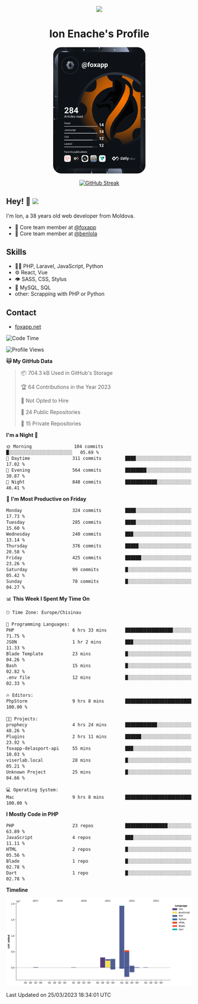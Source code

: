 <div id="header" align="center">
  <img src="https://media.giphy.com/media/M9gbBd9nbDrOTu1Mqx/giphy.gif" width="100"/>
	<h1>Ion Enache's Profile</h1>
</div>
<div align="center">
	<a href="https://app.daily.dev/foxapp"><img src="https://github.com/foxapp/foxapp/blob/master/devcard.svg" width="250" alt="Ion Enache's Dev Card"/></a>
</div>


<div align="center">
	
[![GitHub Streak](http://github-readme-streak-stats.herokuapp.com?user=foxapp&hide_border=true&date_format=M%20j%5B%2C%20Y%5D)](https://git.io/streak-stats)
	
</div>


## Hey! 👋 <img src="https://media.giphy.com/media/hvRJCLFzcasrR4ia7z/giphy.gif" width="30px"/>
I'm Ion, a 38 years old web developer from Moldova.


- 👥 Core team member at [@foxapp](https://github.com/foxapp)
- 👥 Core team member at [@benlola](https://github.com/benlola)

## Skills
- 👨‍💻 PHP, Laravel, JavaScript, Python
- ⚙️ React, Vue
- 👁️ SASS, CSS, Stylus
- 💽 MySQL, SQL
- other: Scrapping with PHP or Python

## Contact
- [foxapp.net](https://www.foxapp.net)

<!--START_SECTION:waka-->
![Code Time](http://img.shields.io/badge/Code%20Time-1%2C269%20hrs%2052%20mins-blue)

![Profile Views](http://img.shields.io/badge/Profile%20Views-1-blue)

**🐱 My GitHub Data** 

> 📦 704.3 kB Used in GitHub's Storage 
 > 
> 🏆 64 Contributions in the Year 2023
 > 
> 🚫 Not Opted to Hire
 > 
> 📜 24 Public Repositories 
 > 
> 🔑 15 Private Repositories 
 > 
**I'm a Night 🦉** 

```text
🌞 Morning                104 commits         █░░░░░░░░░░░░░░░░░░░░░░░░   05.69 % 
🌆 Daytime                311 commits         ████░░░░░░░░░░░░░░░░░░░░░   17.02 % 
🌃 Evening                564 commits         ████████░░░░░░░░░░░░░░░░░   30.87 % 
🌙 Night                  848 commits         ████████████░░░░░░░░░░░░░   46.41 % 
```
📅 **I'm Most Productive on Friday** 

```text
Monday                   324 commits         ████░░░░░░░░░░░░░░░░░░░░░   17.73 % 
Tuesday                  285 commits         ████░░░░░░░░░░░░░░░░░░░░░   15.60 % 
Wednesday                240 commits         ███░░░░░░░░░░░░░░░░░░░░░░   13.14 % 
Thursday                 376 commits         █████░░░░░░░░░░░░░░░░░░░░   20.58 % 
Friday                   425 commits         ██████░░░░░░░░░░░░░░░░░░░   23.26 % 
Saturday                 99 commits          █░░░░░░░░░░░░░░░░░░░░░░░░   05.42 % 
Sunday                   78 commits          █░░░░░░░░░░░░░░░░░░░░░░░░   04.27 % 
```


📊 **This Week I Spent My Time On** 

```text
🕑︎ Time Zone: Europe/Chisinau

💬 Programming Languages: 
PHP                      6 hrs 33 mins       ██████████████████░░░░░░░   71.75 % 
JSON                     1 hr 2 mins         ███░░░░░░░░░░░░░░░░░░░░░░   11.33 % 
Blade Template           23 mins             █░░░░░░░░░░░░░░░░░░░░░░░░   04.26 % 
Bash                     15 mins             █░░░░░░░░░░░░░░░░░░░░░░░░   02.82 % 
.env file                12 mins             █░░░░░░░░░░░░░░░░░░░░░░░░   02.33 % 

🔥 Editors: 
PhpStorm                 9 hrs 8 mins        █████████████████████████   100.00 % 

🐱‍💻 Projects: 
prophecy                 4 hrs 24 mins       ████████████░░░░░░░░░░░░░   48.26 % 
Plugins                  2 hrs 11 mins       ██████░░░░░░░░░░░░░░░░░░░   23.92 % 
foxapp-delasport-api     55 mins             ███░░░░░░░░░░░░░░░░░░░░░░   10.03 % 
viserlab.local           28 mins             █░░░░░░░░░░░░░░░░░░░░░░░░   05.21 % 
Unknown Project          25 mins             █░░░░░░░░░░░░░░░░░░░░░░░░   04.66 % 

💻 Operating System: 
Mac                      9 hrs 8 mins        █████████████████████████   100.00 % 
```

**I Mostly Code in PHP** 

```text
PHP                      23 repos            ████████████████░░░░░░░░░   63.89 % 
JavaScript               4 repos             ███░░░░░░░░░░░░░░░░░░░░░░   11.11 % 
HTML                     2 repos             █░░░░░░░░░░░░░░░░░░░░░░░░   05.56 % 
Blade                    1 repo              █░░░░░░░░░░░░░░░░░░░░░░░░   02.78 % 
Dart                     1 repo              █░░░░░░░░░░░░░░░░░░░░░░░░   02.78 % 
```



**Timeline**

![Lines of Code chart](https://raw.githubusercontent.com/foxapp/foxapp/master/assets/bar_graph.png)


 Last Updated on 25/03/2023 18:34:01 UTC
<!--END_SECTION:waka-->
